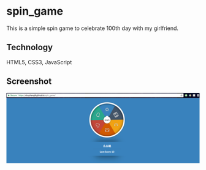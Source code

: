 # spin_game
This is a simple spin game to celebrate 100th day with my girlfriend.
## Technology
HTML5, CSS3, JavaScript
## Screenshot
![alt text](https://raw.githubusercontent.com/xinyzhang9/spin_game/master/screen.png)
